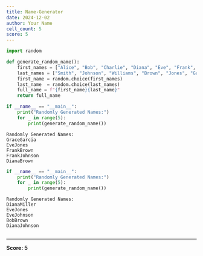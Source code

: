 ```yaml
---
title: Name-Generator
date: 2024-12-02
author: Your Name
cell_count: 5
score: 5
---
```


```python
import random
```


```python
def generate_random_name():
    first_names = ["Alice", "Bob", "Charlie", "Diana", "Eve", "Frank", "Grace", "Hank"]
    last_names = ["Smith", "Johnson", "Williams", "Brown", "Jones", "Garcia", "Miller", "Davis"]
    first_name = random.choice(first_names)
    last_name  = random.choice(last_names)
    full_name = f"{first_name}{last_name}"
    return full_name
```


```python
if __name__ == "__main__":
    print("Randomly Generated Names:")
    for _ in range(5):
        print(generate_random_name())
```

    Randomly Generated Names:
    GraceGarcia
    EveJones
    FrankBrown
    FrankJohnson
    DianaBrown



```python
if __name__ == "__main__":
    print("Randomly Generated Names:")
    for _ in range(5):
        print(generate_random_name())
```

    Randomly Generated Names:
    DianaMiller
    EveJones
    EveJohnson
    BobBrown
    DianaJohnson



```python

```


---
**Score: 5**
